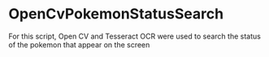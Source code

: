 # OpenCvPokemonStatusSearch
For this script, Open CV and Tesseract OCR were used to search the status of the pokemon that appear on the screen
